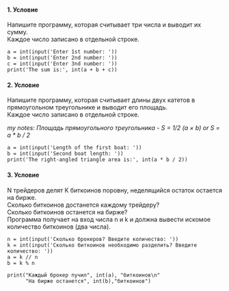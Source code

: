 #### 1. Условие
Напишите программу, которая считывает три числа и выводит их сумму.\
Каждое число записано в отдельной строке.
```
a = int(input('Enter 1st number: '))
b = int(input('Enter 2nd number: '))
c = int(input('Enter 3nd number: '))
print('The sum is:', int(a + b + c))
```

#### 2. Условие
Напишите программу, которая считывает длины двух катетов в прямоугольном треугольнике и выводит его площадь.\
Каждое число записано в отдельной строке.

_my notes: Площадь прямоугольного треугольника - S = 1/2 (a × b) or S = a * b / 2_

```
a = int(input('Length of the first boat: '))
b = int(input('Second boat length: '))
print('The right-angled triangle area is:', int(a * b / 2))
```
#### 3. Условие
N трейдеров делят K биткоинов поровну, неделящийся остаток остается на бирже.\
Сколько биткоинов достанется каждому трейдеру?\
Сколько биткоинов останется на бирже?\
Программа получает на вход числа n и k и должна вывести искомое количество биткоинов (два числа).
```
n = int(input('Сколько брокеров? Введите количество: '))
k = int(input('Сколько биткоинов необходимо разделить? Введите количество: '))
a = k // n
b = k % n

print("Каждый брокер пучил", int(a), "биткоинов\n"
      "На бирже останется", int(b),"биткоинов")

```
